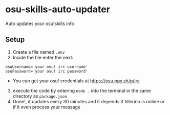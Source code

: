 # osu-skills-auto-updater
Auto updates your osu!skills info

## Setup
 1. Create a file named `.env`
 2. Inside the file enter the next:
```
osuUsername='your osu! irc username'
osuPassword='your osu! irc password'
```
  * You can get your osu! credentials at https://osu.ppy.sh/p/irc

 3. execute the code by entering `node .` into the terminal in the same directory as `package.json`
 4. Done!, it updates every 30 minutes and it depends if tillerino is online or if it even process your message
